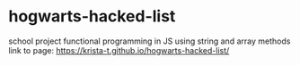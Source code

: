 # hogwarts-hacked-list
school project 
functional programming in JS using string and array methods
link to page:  https://krista-t.github.io/hogwarts-hacked-list/
